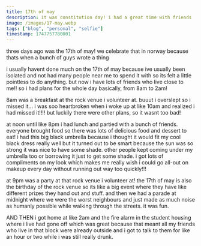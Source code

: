 ```yaml
---
title: 17th of may
description: it was constitution day! i had a great time with friends :)
image: /images/17-may.webp
tags: ["blog", "personal", "selfie"]
timestamp: 1747757780001
---
```


three days ago was the 17th of may! we celebrate that in norway because thats when a bunch of guys wrote a thing

i usually havent done much on the 17th of may because ive usually been isolated and not had many people near me to spend it with so its felt a little pointless to do anything. but now i have lots of friends who live close to me!! so i had plans for the whole day basically, from 8am to 2am! 

8am was a breakfast at the rock venue i volunteer at. buuut i overslept so i missed it... i was soo heartbroken when i woke up at like 10am and realized i had missed it!!!! but luckily there were other plans, so it wasnt too bad! 

at noon until like 8pm i had lunch and partied with a bunch of friends. everyone brought food so there was lots of delicious food and dessert to eat! i had this big black umbrella because i thought it would fit my cool black dress really well but it turned out to be smart because the sun was so strong it was nice to have some shade. other people kept coming under my umbrella too or borrowing it just to get some shade. i got lots of compliments on my look which makes me really wish i could go all-out on makeup every day without running out way too quickly!!!

at 9pm was a party at that rock venue i volunteer at! the 17th of may is also the birthday of the rock venue so its like a big event where they have like different prizes they hand out and stuff. and then we had a parade at midnight where we were the worst neighbours and just made as much noise as humanly possible while walking through the streets. it was fun. 

AND THEN i got home at like 2am and the fire alarm in the student housing where i live had gone off which was great because that meant all my friends who live in that block were already outside and i got to talk to them for like an hour or two while i was still really drunk.
